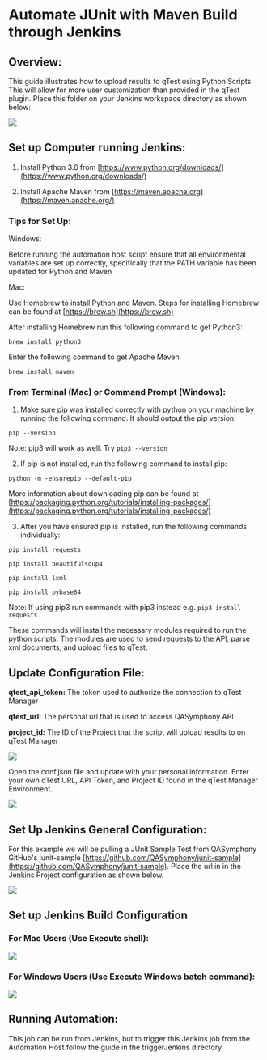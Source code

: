 # Automate JUnit with Maven Build through Jenkins

## Overview:

This guide illustrates how to upload results to qTest using Python Scripts. This will allow for more user customization than provided in the qTest plugin. Place this folder on your Jenkins workspace directory as shown below:

![](../images/jenkinsdirectory.PNG)

## Set up Computer running Jenkins:

1) Install Python 3.6 from [https://www.python.org/downloads/](https://www.python.org/downloads/)

2) Install Apache Maven from [https://maven.apache.org](https://maven.apache.org/)

### Tips for Set Up:

Windows:

Before running the automation host script ensure that all environmental variables are set up correctly, specifically that the PATH variable has been updated for Python and Maven

Mac:

Use Homebrew to install Python and Maven. Steps for installing Homebrew can be found at [https://brew.sh](https://brew.sh)

After installing Homebrew run this following command to get Python3:

`brew install python3`

Enter the following command to get Apache Maven

`brew install maven`

### From Terminal (Mac) or Command Prompt (Windows):

1. Make sure pip was installed correctly with python on your machine by running the following command. It should output the pip version:

 `pip --version`

 Note: pip3 will work as well. Try `pip3 --version`

2. If pip is not installed, run the following command to install pip:

 `python -m -ensurepip --default-pip`

More information about downloading pip can be found at [https://packaging.python.org/tutorials/installing-packages/](https://packaging.python.org/tutorials/installing-packages/)

3. After you have ensured pip is installed, run the following commands individually:

`pip install requests`

`pip install beautifulsoup4`

`pip install lxml`

`pip install pybase64`

Note: If using pip3 run commands with pip3 instead e.g. `pip3 install requests`

These commands will install the necessary modules required to run the python scripts. The modules are used to send requests to the API, parse xml documents, and upload files to qTest.


## Update Configuration File:

**qtest\_api\_token:** The token used to authorize the connection to qTest Manager

**qtest\_url:** The personal url that is used to access QASymphony API

**project\_id:** The ID of the Project that the script will upload results to on qTest Manager

![](../images/conf.png)

Open the conf.json file and update with your personal information. Enter your own qTest URL, API Token, and Project ID found in the qTest Manager Environment.

![](../images/junitconf.png)

## Set Up Jenkins General Configuration:

For this example we will be pulling a JUnit Sample Test from QASymphony GitHub&#39;s junit-sample [https://github.com/QASymphony/junit-sample](https://github.com/QASymphony/junit-sample). Place the url in in the Jenkins Project configuration as shown below.

![](../images/jenkinsjunitgithub.PNG)

## Set up Jenkins Build Configuration

### For Mac Users (Use Execute shell):

 ![](../images/buildscriptjenkinsjunitmac.PNG)


### For Windows Users (Use Execute Windows batch command):

![](../images/buildscriptjenkinsjunit.PNG)
 
## Running Automation:

This job can be run from Jenkins, but to trigger this Jenkins job from the Automation Host follow the guide in the triggerJenkins directory

 
